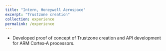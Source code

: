 ```yaml
---
title: "Intern, Honeywell Aerospace"
excerpt: "Trustzone creation"
collection: experience
permalink: /experience
---
```

* Developed proof of concept of Trustzone creation and API development for ARM Cortex‑A processors.
